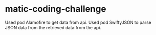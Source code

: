 # matic-coding-challenge

Used pod Alamofire to get data from api.
Used pod SwiftyJSON to parse JSON data from the retrieved data from the api.
